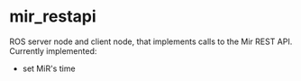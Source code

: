 # mir_restapi

ROS server node and client node, that implements calls to the Mir REST API. Currently implemented:

- set MiR's time
